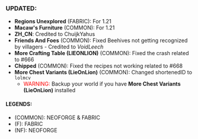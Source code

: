### UPDATED:
- **Regions Unexplored** (FABRIC): For 1.21
- **Macaw's Furniture** (COMMON): For 1.21
- **ZH_CN**: Credited to ChuijkYahus
- **Friends And Foes** (COMMON): Fixed Beehives not getting recognized by villagers - Credited to _VoidLeech_
- **More Crafting Table (LIEONLION)** (COMMON): Fixed the crash related to #666
- **Chipped** (COMMON): Fixed the recipes not working related to #668
- **More Chest Variants (LieOnLion)** (COMMON): Changed shortenedID to `lolmcv`
  - <span style="color: red">WARNING:</span> Backup your world if you have **More Chest Variants (LieOnLion)** installed

#### LEGENDS:
- (COMMON): NEOFORGE & FABRIC 
- (F): FABRIC
- (NF): NEOFORGE